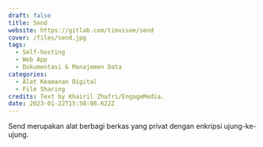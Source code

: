 ```yaml
---
draft: false
title: Send
website: https://gitlab.com/timvisee/send
cover: /files/send.jpg
tags:
  - Self-hosting
  - Web App
  - Dokumentasi & Manajemen Data
categories: 
  - Alat Keamanan Digital
  - File Sharing
credits: Text by Khairil Zhafri/EngageMedia.
date: 2023-01-22T15:50:08.622Z
---
```

Send merupakan alat berbagi berkas yang privat dengan enkripsi ujung-ke-ujung.